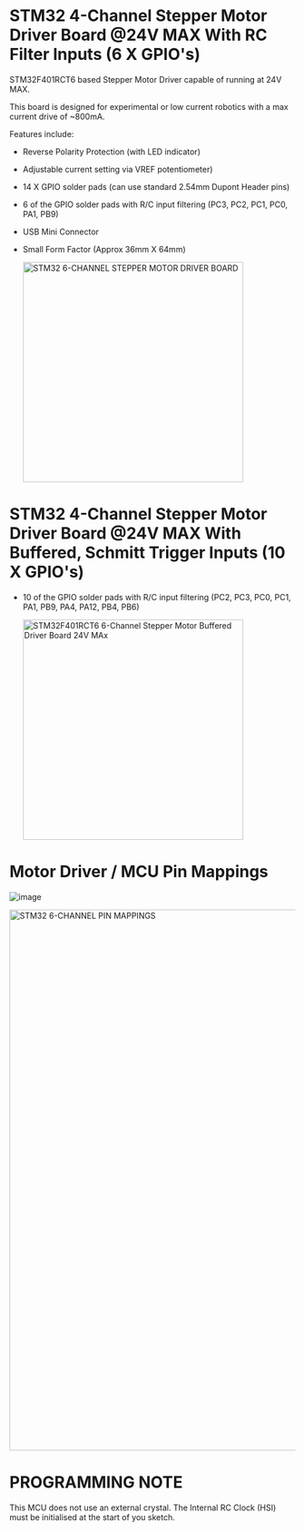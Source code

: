 # STM32 4-Channel Stepper Motor Driver Board @24V MAX With RC Filter Inputs (6 X GPIO's)

STM32F401RCT6 based Stepper Motor Driver capable of running at 24V MAX.

This board is designed for experimental or low current robotics with a max current drive of ~800mA.

Features include:

* Reverse Polarity Protection (with LED indicator)
* Adjustable current setting via VREF potentiometer)
* 14 X GPIO solder pads (can use standard 2.54mm Dupont Header pins)
* 6 of the GPIO solder pads with R/C input filtering (PC3, PC2, PC1, PC0, PA1, PB9)
* USB Mini Connector
* Small Form Factor (Approx 36mm X 64mm)

  <img width="388" alt="STM32 6-CHANNEL STEPPER MOTOR DRIVER BOARD" src="https://github.com/gxdeange/STM32-6-Channel-Stepper-Motor-Driver-Board-24V-MAX/assets/57690555/89e7c1cc-c3b4-4a7e-bd3b-56b2b17136bd">

# STM32 4-Channel Stepper Motor Driver Board @24V MAX With Buffered, Schmitt Trigger Inputs (10 X GPIO's)

* 10 of the GPIO solder pads with R/C input filtering (PC2, PC3, PC0, PC1, PA1, PB9, PA4, PA12, PB4, PB6)

  <img width="388" alt="STM32F401RCT6 6-Channel Stepper Motor Buffered Driver Board 24V MAx " src="https://github.com/gxdeange/STM32-6-Channel-Stepper-Motor-Driver-Board-24V-MAX/assets/57690555/4112a82d-11dd-40d9-9eb1-6c6bae7ca69a">

# Motor Driver / MCU Pin Mappings

![image](https://github.com/gxdeange/STM32-6-Channel-Stepper-Motor-Driver-Board-24V-MAX/assets/57690555/d87c9526-b2da-4b74-9b9c-753a8a06ca2d)


<img width="953" alt="STM32 6-CHANNEL PIN MAPPINGS" src="https://github.com/gxdeange/STM32-6-Channel-Stepper-Motor-Driver-Board-24V-MAX/assets/57690555/4922b281-1117-4433-bf1b-916a516e2396">

# PROGRAMMING NOTE

This MCU does not use an external crystal. The Internal RC Clock (HSI) must be initialised at the start of you sketch.

